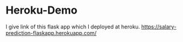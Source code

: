 # Heroku-Demo
I give link of this flask app which I deployed at heroku.
https://salary-prediction-flaskapp.herokuapp.com/
